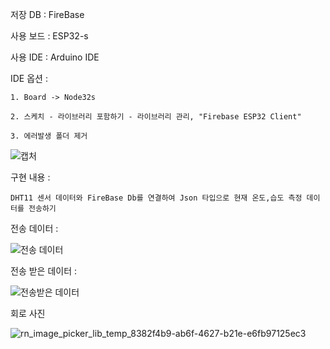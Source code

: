 저장 DB : FireBase

사용 보드 : ESP32-s

사용 IDE : Arduino IDE

IDE 옵션 : 

    1. Board -> Node32s
    
    2. 스케치 - 라이브러리 포함하기 - 라이브러리 관리, "Firebase ESP32 Client"
    
    3. 에러발생 폴더 제거
    
![캡처](https://user-images.githubusercontent.com/57944215/201855922-c05b4ca6-a57d-4222-acf7-c4f81482663f.PNG)


구현 내용 :

    DHT11 센서 데이터와 FireBase Db를 연결하여 Json 타입으로 현재 온도,습도 측정 데이터를 전송하기
    
    
    
 
 
전송 데이터 : 
    
![전송 데이터](https://user-images.githubusercontent.com/57944215/201854526-c4c43200-cc71-4977-8bb6-27b360cd6656.PNG)


전송 받은 데이터 :

![전송받은 데이터](https://user-images.githubusercontent.com/57944215/201854558-3e281390-cd40-4fa3-90bc-e9db8050fd08.PNG)

회로 사진

![rn_image_picker_lib_temp_8382f4b9-ab6f-4627-b21e-e6fb97125ec3](https://user-images.githubusercontent.com/57944215/201854688-3d6eec51-202d-4cda-b9ae-de4bc01c68dc.jpg)
